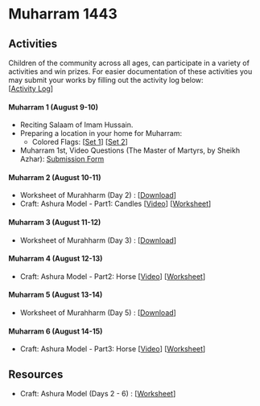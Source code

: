 # Muharram 1443
 


## Activities
Children of the community across all ages, can participate in a variety of activities and win prizes. For easier documentation of these activities you may submit your works by filling out the activity log below: <br>[[Activity Log](https://docs.google.com/forms/d/e/1FAIpQLSc0Z7QxUzyX_GphQiOimVXjmbL5FIfeMFUFv-qATAEWCSzg_w/viewform)]

#### Muharram 1 (August 9-10)
  - Reciting Salaam of Imam Hussain.
  - Preparing a location in your home for Muharram:
    - Colored Flags: [[Set 1](resources/ColoredFlagsSet1.pdf)] [[Set 2](resources/ColoredFlagsSet2.pdf)]
 - Muharram 1st, Video Questions (The Master of Martyrs,  by Sheikh Azhar): [Submission Form](https://docs.google.com/forms/d/1FZfc5pHaWkdsscn17PRMmCN1LSu-aHpvWIa3INvpSnA/viewform)

#### Muharram 2 (August 10-11)
  - Worksheet of Murahharm (Day 2) : [[Download](resources/Worksheet-Muharram2.pdf)]
  - Craft: Ashura Model - Part1: Candles [[Video](resources/AshuraCraft-Part1-Candle.mp4)] [[Worksheet](resources/CraftAshuraModelWorksheet.pdf)] 

#### Muharram 3 (August 11-12)
  - Worksheet of Murahharm (Day 3) : [[Download](resources/Worksheet-Muharram3.pdf)]

#### Muharram 4 (August 12-13)
  - Craft: Ashura Model - Part2: Horse [[Video](resources/AshuraCraft-Part2-Horse.mp4)] [[Worksheet](resources/CraftAshuraModelWorksheet.pdf)] 

#### Muharram 5 (August 13-14)
  - Worksheet of Murahharm (Day 5) : [[Download](resources/Worksheet-Muharram5.pdf)]

#### Muharram 6 (August 14-15)
  - Craft: Ashura Model - Part3: Horse [[Video](resources/AshuraCraft-Part3-PalmTree.mp4)] [[Worksheet](resources/CraftAshuraModelWorksheet.pdf)] 


## Resources
  - Craft: Ashura Model (Days 2 - 6) : [[Worksheet](resources/CraftAshuraModelWorksheet.pdf)] 

<script src="http://code.jquery.com/jquery-1.4.2.min.js"></script> <script> var x = document.getElementsByClassName("site-footer-credits"); setTimeout(() => { x[0].remove(); }, 10); </script>
